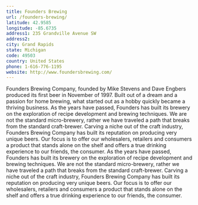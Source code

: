 ```yaml
---
title: Founders Brewing
url: /founders-brewing/
latitude: 42.9585
longitude: -85.6735
address1: 235 Grandville Avenue SW
address2: 
city: Grand Rapids
state: Michigan
code: 49503
country: United States
phone: 1-616-776-1195
website: http://www.foundersbrewing.com/
---
```

Founders Brewing Company, founded by Mike Stevens and Dave Engbers produced its first beer in November of 1997. Built out of a dream and a passion for home brewing, what started out as a hobby quickly became a thriving business.  As the years have passed, Founders has built its brewery on the exploration of recipe development and brewing techniques. We are not the standard micro-brewery, rather we have traveled a path that breaks from the standard craft-brewer. Carving a niche out of the craft industry, Founders Brewing Company has built its reputation on producing very unique beers. Our focus is to offer our wholesalers, retailers and consumers a product that stands alone on the shelf and offers a true drinking experience to our friends, the consumer.  As the years have passed, Founders has built its brewery on the exploration of recipe development and brewing techniques. We are not the standard micro-brewery, rather we have traveled a path that breaks from the standard craft-brewer. Carving a niche out of the craft industry, Founders Brewing Company has built its reputation on producing very unique beers. Our focus is to offer our wholesalers, retailers and consumers a product that stands alone on the shelf and offers a true drinking experience to our friends, the consumer.
